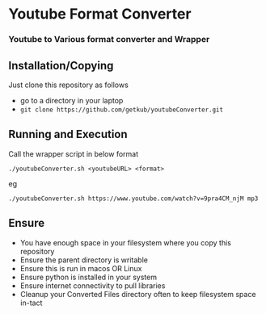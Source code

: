 # Youtube Format Converter
### Youtube to Various format converter and Wrapper

## Installation/Copying
Just clone this repository as follows
- go to a directory in your laptop
- ```git clone https://github.com/getkub/youtubeConverter.git```


## Running and Execution

Call the wrapper script in below format

```
./youtubeConverter.sh <youtubeURL> <format>
```

eg

```./youtubeConverter.sh https://www.youtube.com/watch?v=9pra4CM_njM mp3```


## Ensure
- You have enough space in your filesystem where you copy this repository
- Ensure the parent directory is writable
- Ensure this is run in macos OR Linux
- Ensure python is installed in your system
- Ensure internet connectivity to pull libraries
- Cleanup your Converted Files directory often to keep filesystem space in-tact



